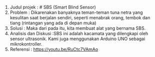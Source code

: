 1. Judul projek         :  # SBS (Smart Blind Sensor)
2. Problem              : Dikarenakan banyaknya teman-teman tuna netra yang kesulitan saat berjalan sendiri, seperti menabrak orang, tembok dan tiang (rintangan yang ada di depan muka)
3. Solusi               : Maka dari pada itu, kita membuat alat yang bernama SBS. 
4. Analisis dan Diskusi :SBS ini adalah kacamata yang dilengkapi oleh sensor ultrasonik. Kami juga menggunakan Arduino UNO sebagai mikrokontroller.
5. Referensi            : https://youtu.be/RuCtc7VAmAo
